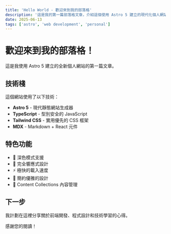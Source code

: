 ```yaml
---
title: 'Hello World - 歡迎來到我的部落格'
description: '這是我的第一篇部落格文章，介紹這個使用 Astro 5 建立的現代化個人網站。'
date: 2025-06-13
tags: ['astro', 'web development', 'personal']
---
```


# 歡迎來到我的部落格！

這是我使用 Astro 5 建立的全新個人網站的第一篇文章。

## 技術棧

這個網站使用了以下技術：

- **Astro 5** - 現代靜態網站生成器
- **TypeScript** - 型別安全的 JavaScript
- **Tailwind CSS** - 實用優先的 CSS 框架
- **MDX** - Markdown + React 元件

## 特色功能

- 🌙 深色模式支援
- 📱 完全響應式設計
- ⚡ 極快的載入速度
- 🎨 簡約優雅的設計
- 📝 Content Collections 內容管理

## 下一步

我計劃在這裡分享關於前端開發、程式設計和技術學習的心得。

感謝您的閱讀！
